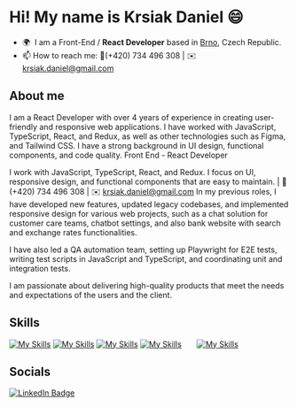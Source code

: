 # Hi! My name is Krsiak Daniel 😄

- 🌍  I am a Front-End / **React Developer** based in [Brno](https://maps.app.goo.gl/c4RBRzGN59uksowh8), Czech Republic.
- 📫 How to reach me: 📱(+420) 734 496 308 | ✉️ krsiak.daniel@gmail.com

## About me 

I am a React Developer with over 4 years of experience in creating user-friendly and responsive web applications. I have worked with JavaScript, TypeScript, React, and Redux, as well as other technologies such as Figma, and Tailwind CSS. I have a strong background in UI design, functional components, and code quality.
Front End - React Developer

I work with JavaScript, TypeScript, React, and Redux. I focus on UI, responsive design, and functional components that are easy to maintain. | 📱(+420) 734 496 308 | ✉️ krsiak.daniel@gmail.com
In my previous roles, I have developed new features, updated legacy codebases, and implemented responsive design for various web projects, such as a chat solution for customer care teams, chatbot settings, and also bank website with search and exchange rates functionalities. 

I have also led a QA automation team, setting up Playwright for E2E tests, writing test scripts in JavaScript and TypeScript, and coordinating unit and integration tests. 

I am passionate about delivering high-quality products that meet the needs and expectations of the users and the client.

## Skills

[![My Skills](https://skillicons.dev/icons?i=html,css)](https://skillicons.dev) 
[![My Skills](https://skillicons.dev/icons?i=js,ts)](https://skillicons.dev)
[![My Skills](https://skillicons.dev/icons?i=react,next)](https://skillicons.dev)
[![My Skills](https://skillicons.dev/icons?i=tailwind,scss)](https://skillicons.dev) &nbsp;&nbsp;&nbsp;&nbsp;&nbsp; [![My Skills](https://skillicons.dev/icons?i=figma)](https://skillicons.dev)


## Socials

<div id="badges">
  <a href="https://www.linkedin.com/in/krsiakdaniel/">
    <img src="https://img.shields.io/badge/LinkedIn-blue?style=for-the-badge&logo=linkedin&logoColor=white" alt="LinkedIn Badge"/>
  </a>
</div>
